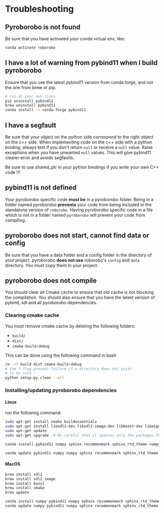 # Troubleshooting

## Pyroborobo is not found

Be sure that you have activated your conda virtual env, like:

```bash
conda activate roborobo
```


## I have a lot of warning from pybind11 when I build pyroborobo

Ensure that you use the latest pybind11 version from conda forge, and not the one from brew or pip.

```bash
# run at your own risks
pip uninstall pybind11
brew uninstall pybind11
conda install -c conda-forge pybind11
```

## I have a segfault

Be sure that your object on the python side correspond to the right object on the c++ side. When implementing code on the c++ side with a python binding, always test if you don't return `null` or receive a `null` value. Raise exceptions when you have unwanted `null` values. This will give pybind11 clearer error and avoids segfaults.

Be sure to use shared_ptr in your python bindings if you write your own C++ code !!!

## pybind11 is not defined

Your pyroborobo specific code **must be** in a pyroborobo folder. Being in a folder named pyroborobo **prevents** your code from being included in the standalone version of ``roborobo``. Having pyroborobo specific code in a file which is not in a folder named ``pyroborobo`` will prevent your code from compiling.


## pyroborobo does not start, cannot find data or config

Be sure that you have a data folder and a config folder in the directory of your project. pyroborobo **does not use** roborobo's `config` and `data` directory. You must copy them in your project.

## pyroborobo does not compile

You should clear all Cmake cache to ensure that old cache is not blocking the compilation. You should also ensure that you have the latest version of pybind, sdl and all pyroborobo dependencies.

### Clearing cmake cache

You must remove cmake cache by deleting the following folders: 

- `build/`
- `dist/`
- `cmake-build-debug`

This can be done using the following command in bash

```bash
rm -rf build dist cmake-build-debug
# the f flag prevent failure if a directory does not exist
# to be sure :
python setup.py clean --all
```

### Installing/updating pyroborobo dependencies

#### Linux

run the following command:

```bash
sudo apt-get install cmake buildessentials
sudo apt-get install libsdl2-dev libsdl2-image-dev libboost-dev libeigen3-dev
sudo apt-get update
sudo apt-get upgrade  # Be careful that it updates only the packages that you want to be upgraded
```

```bash
conda install pybind11 numpy sphinx recommonmark sphinx_rtd_theme numpydoc  # install dependencies for the doc

conda update pybind11 numpy numpy sphinx recommonmark sphinx_rtd_theme numpydoc
```

#### MacOS

```bash
brew install sdl2
brew install sdl2_image
brew install boost
brew install cmake
brew update
```

```bash
conda install numpy pybind11 numpy sphinx recommonmark sphinx_rtd_theme numpydoc
conda update numpy pybind11 numpy sphinx recommonmark sphinx_rtd_theme numpydoc
```